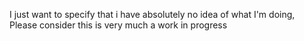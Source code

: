I just want to specify that i have absolutely no idea of what I'm doing,
Please consider this is very much a work in progress

